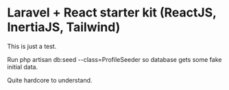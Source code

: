 # Laravel + React starter kit (ReactJS, InertiaJS, Tailwind)

This is just a test.

Run php artisan db:seed --class=ProfileSeeder so database gets some fake initial data.

Quite hardcore to understand.
